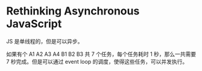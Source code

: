 # Rethinking Asynchronous JavaScript

JS 是单线程的，但是可以异步。

如果有个 A1 A2 A3 A4 B1 B2 B3 共 7 个任务，每个任务耗时 1 秒，那么一共需要 7 秒完成。但是可以通过 event loop 的调度，使得这些任务，可以并发执行。

